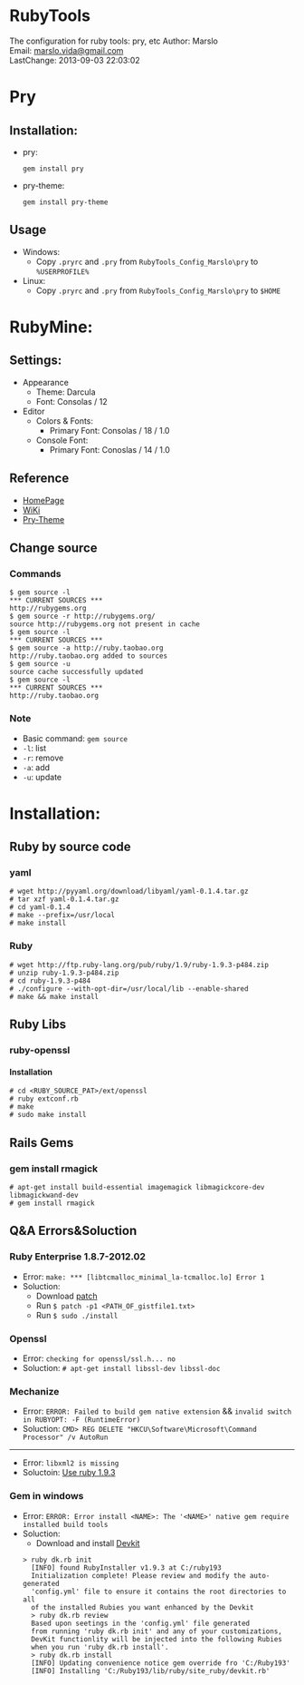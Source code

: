 RubyTools
=========

The configuration for ruby tools: pry, etc
       Author: Marslo  
        Email: marslo.vida@gmail.com  
   LastChange: 2013-09-03 22:03:02  

# Pry
## Installation:
- pry:
       <pre><code>gem install pry</code></pre>
- pry-theme:
       <pre><code>gem install pry-theme</code></pre>

## Usage
- Windows:
    - Copy `.pryrc` and `.pry` from `RubyTools_Config_Marslo\pry` to `%USERPROFILE%`
- Linux:
    - Copy `.pryrc` and `.pry` from `RubyTools_Config_Marslo\pry` to `$HOME`

# RubyMine:
## Settings:
- Appearance
    - Theme: Darcula
    - Font: Consolas / 12
- Editor
    - Colors & Fonts:
        - Primary Font: Consolas / 18 / 1.0
    - Console Font:
        - Primary Font: Conoslas / 14 / 1.0

## Reference
- [HomePage](https://github.com/pry/pry)
- [WiKi](https://github.com/pry/pry/wiki)
- [Pry-Theme](https://github.com/kyrylo/pry-theme)

## Change source
### Commands

    $ gem source -l
    *** CURRENT SOURCES ***
    http://rubygems.org
    $ gem source -r http://rubygems.org/
    source http://rubygems.org not present in cache
    $ gem source -l
    *** CURRENT SOURCES ***
    $ gem source -a http://ruby.taobao.org
    http://ruby.taobao.org added to sources
    $ gem source -u
    source cache successfully updated
    $ gem source -l
    *** CURRENT SOURCES ***
    http://ruby.taobao.org

### Note
- Basic command: `gem source`
- `-l`: list
- `-r`: remove
- `-a`: add
- `-u`: update

# Installation:

## Ruby by source code
### yaml

    # wget http://pyyaml.org/download/libyaml/yaml-0.1.4.tar.gz
    # tar xzf yaml-0.1.4.tar.gz
    # cd yaml-0.1.4
    # make --prefix=/usr/local
    # make install

### Ruby

    # wget http://ftp.ruby-lang.org/pub/ruby/1.9/ruby-1.9.3-p484.zip
    # unzip ruby-1.9.3-p484.zip
    # cd ruby-1.9.3-p484
    # ./configure --with-opt-dir=/usr/local/lib --enable-shared
    # make && make install

## Ruby Libs

### ruby-openssl
#### Installation

    # cd <RUBY_SOURCE_PAT>/ext/openssl
    # ruby extconf.rb
    # make
    # sudo make install

## Rails Gems
### gem install rmagick

    # apt-get install build-essential imagemagick libmagickcore-dev libmagickwand-dev
    # gem install rmagick

## Q&A Errors&Soluction

### Ruby Enterprise 1.8.7-2012.02
- Error: `make: *** [libtcmalloc_minimal_la-tcmalloc.lo] Error 1`
- Soluction:
    - Download [patch](https://gist.github.com/xibbar/3186499)
    - Run `$ patch -p1 <PATH_OF_gistfile1.txt>`
    - Run `$ sudo ./install`

### Openssl
- Error: `checking for openssl/ssl.h... no`
- Soluction: `# apt-get install libssl-dev libssl-doc`

### Mechanize
- Error: `ERROR: Failed to build gem native extension` && `invalid switch in RUBYOPT: -F (RuntimeError)`
- Soluction: `CMD> REG DELETE "HKCU\Software\Microsoft\Command Processor" /v AutoRun`

----

- Error: `libxml2 is missing`
- Soluctoin: [Use ruby 1.9.3](http://stackoverflow.com/questions/16898286/error-invalid-switch-in-rubyopt-f-runtimeerror-is-shown-while-install-gems)

### Gem in windows
- Error: `ERROR: Error install <NAME>: The '<NAME>' native gem require installed build tools`
- Soluction:
    - Download and install [Devkit](http://rubyinstaller.org/downloads/)
    <pre><code>> ruby dk.rb init
    [INFO] found RubyInstaller v1.9.3 at C:/ruby193
    Initialization complete! Please review and modify the auto-generated
    'config.yml' file to ensure it contains the root directories to all
    of the installed Rubies you want enhanced by the Devkit
    > ruby dk.rb review
    Based upon seetings in the 'config.yml' file generated
    from running 'ruby dk.rb init' and any of your customizations,
    DevKit functionlity will be injected into the following Rubies
    when you run 'ruby dk.rb install'.
    > ruby dk.rb install
    [INFO] Updating convenience notice gem override fro 'C:/Ruby193'
    [INFO] Installing 'C:/Ruby193/lib/ruby/site_ruby/devkit.rb'
    </code></pre>
